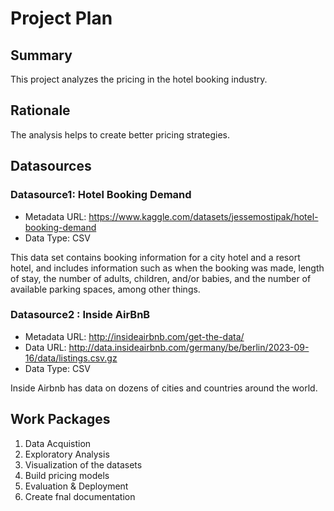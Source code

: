# Project Plan

## Summary
This project analyzes the pricing in the hotel booking industry.

## Rationale
The analysis helps to create better pricing strategies. 

## Datasources

### Datasource1: Hotel Booking Demand
* Metadata URL: https://www.kaggle.com/datasets/jessemostipak/hotel-booking-demand
* Data Type: CSV

This data set contains booking information for a city hotel and a resort hotel, and includes information such as when the booking was made, length of stay, the number of adults, children, and/or babies, and the number of available parking spaces, among other things.

### Datasource2 : Inside AirBnB
* Metadata URL: http://insideairbnb.com/get-the-data/
* Data URL: http://data.insideairbnb.com/germany/be/berlin/2023-09-16/data/listings.csv.gz
* Data Type: CSV

Inside Airbnb has data on dozens of cities and countries around the world.

## Work Packages
1.  Data Acquistion
2.	Exploratory Analysis
3.	Visualization of the datasets
4.	Build pricing models
5.  Evaluation & Deployment
6.  Create fnal documentation
